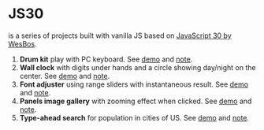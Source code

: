 # JS30

is a series of projects built with vanilla JS based on [JavaScript 30 by WesBos](https://github.com/wesbos/JavaScript30).

1. **Drum kit** play with PC keyboard. See [demo](https://ming-yong.github.io/JS30/01-drum-kit/) and [note](./notes/01-drum-kit.md).
2. **Wall clock** with digits under hands and a circle showing day/night on the center. See [demo](https://ming-yong.github.io/JS30/02-clock/) and [note](./notes/02-clock.md).
3. **Font adjuster** using range sliders with instantaneous result. See [demo](https://ming-yong.github.io/JS30/03-font-adjuster/) and [note](./notes/03-font-adjuster.md).
4. **Panels image gallery** with zooming effect when clicked. See [demo](https://ming-yong.github.io/JS30/05-panels-image-gallery/) and [note](./notes/05-panels-image-gallery.md).
5. **Type-ahead search** for population in cities of US. See [demo](https://ming-yong.github.io/JS30/06-ajax-type-ahead/) and [note](./notes/06-ajax-type-ahead.md).
